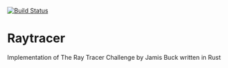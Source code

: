 [![Build Status](https://app.travis-ci.com/cephlot/raytracer.svg?branch=main)](https://travis-ci.com/cephlot/raytracer)

# Raytracer
Implementation of The Ray Tracer Challenge by Jamis Buck written in Rust
